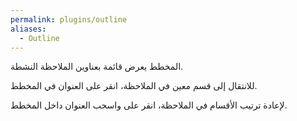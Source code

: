 ```yaml
---
permalink: plugins/outline
aliases:
  - Outline
---
```


المخطط يعرض قائمة بعناوين الملاحظة النشطة.

للانتقال إلى قسم معين في الملاحظة، انقر على العنوان في المخطط.

لإعادة ترتيب الأقسام في الملاحظة، انقر على واسحب العنوان داخل المخطط.
